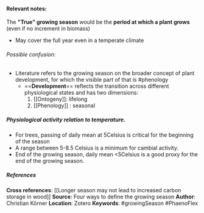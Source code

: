 #### **Relevant notes**:
The **"True" growing season** would be the **period at which a plant grows** (even if no increment in biomass)
- May cover the full year even in a temperate climate
###### Possible confusion:
- Literature refers to the growing season on the broader concept of plant development, for which the visible part of that is #phenology
	-  ==**Development**== reflects the transition across different physiological states and has two dimensions: 
		1. [[Ontogeny]]: lifelong
		2. [[Phenology]] : seasonal
##### Physiological activity relation to temperature. 
- For trees, passing of daily mean at 5Celsius  is critical for the beginning of the season
- A range between 5-8.5 Celsius is a minimum for cambial activity.
- End of the growing season, daily mean <5Celsius is a good proxy for the end of the growing season. 
##### References
**Cross references**: 
[[Longer season may not lead to increased carbon storage in wood]]
**Source**: Four ways to define the growing season
**Author**: Christian Körner
**Location**: Zotero
**Keywords**: #growingSeason #PhaenoFlex 
